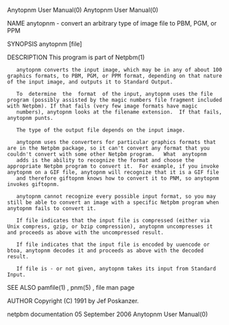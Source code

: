 Anytopnm User Manual(0)                                                                                                                                                               Anytopnm User Manual(0)



NAME
       anytopnm - convert an arbitrary type of image file to PBM, PGM, or PPM


SYNOPSIS
       anytopnm [file]


DESCRIPTION
       This program is part of Netpbm(1)

       anytopnm converts the input image, which may be in any of about 100 graphics formats, to PBM, PGM, or PPM format, depending on that nature of the input image, and outputs it to Standard Output.

       To  determine  the  format  of the input, anytopnm uses the file program (possibly assisted by the magic numbers file fragment included with Netpbm). If that fails (very few image formats have magic
       numbers), anytopnm looks at the filename extension.  If that fails, anytopnm punts.

       The type of the output file depends on the input image.

       anytopnm uses the converters for particular graphics formats that are in the Netpbm package, so it can't convert any format that you couldn't convert with some other Netpbm program.   What  anytopnm
       adds is the ability to recognize the format and choose the appropriate Netpbm program to convert it.  For example, if you invoke anytopnm on a GIF file, anytopnm will recognize that it is a GIF file
       and therefore giftopnm knows how to convert it to PNM, so anytopnm invokes giftopnm.

       anytopnm cannot recognize every possible input format, so you may still be able to convert an image with a specific Netpbm program when anytopnm fails to convert it.

       If file indicates that the input file is compressed (either via Unix compress, gzip, or bzip compression), anytopnm uncompresses it and proceeds as above with the uncompressed result.

       If file indicates that the input file is encoded by uuencode or btoa, anytopnm decodes it and proceeds as above with the decoded result.

       If file is - or not given, anytopnm takes its input from Standard Input.


SEE ALSO
       pamfile(1) , pnm(5) , file man page


AUTHOR
       Copyright (C) 1991 by Jef Poskanzer.



netpbm documentation                                                                          05 September 2006                                                                       Anytopnm User Manual(0)
